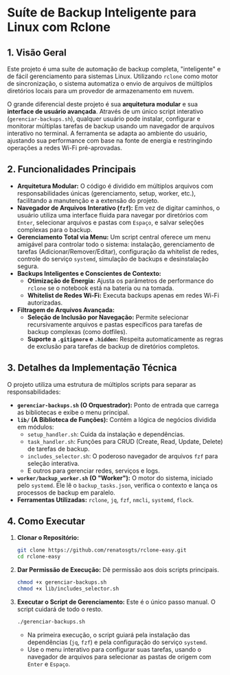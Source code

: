 # Suíte de Backup Inteligente para Linux com Rclone

## 1. Visão Geral

Este projeto é uma suíte de automação de backup completa, "inteligente" e de fácil gerenciamento para sistemas Linux. Utilizando `rclone` como motor de sincronização, o sistema automatiza o envio de arquivos de múltiplos diretórios locais para um provedor de armazenamento em nuvem.

O grande diferencial deste projeto é sua **arquitetura modular** e sua **interface de usuário avançada**. Através de um único script interativo (`gerenciar-backups.sh`), qualquer usuário pode instalar, configurar e monitorar múltiplas tarefas de backup usando um navegador de arquivos interativo no terminal. A ferramenta se adapta ao ambiente do usuário, ajustando sua performance com base na fonte de energia e restringindo operações a redes Wi-Fi pré-aprovadas.

## 2. Funcionalidades Principais

-   **Arquitetura Modular:** O código é dividido em múltiplos arquivos com responsabilidades únicas (gerenciamento, setup, worker, etc.), facilitando a manutenção e a extensão do projeto.
-   **Navegador de Arquivos Interativo (`fzf`):** Em vez de digitar caminhos, o usuário utiliza uma interface fluida para navegar por diretórios com `Enter`, selecionar arquivos e pastas com `Espaço`, e salvar seleções complexas para o backup.
-   **Gerenciamento Total via Menu:** Um script central oferece um menu amigável para controlar todo o sistema: instalação, gerenciamento de tarefas (Adicionar/Remover/Editar), configuração da whitelist de redes, controle do serviço `systemd`, simulação de backups e desinstalação segura.
-   **Backups Inteligentes e Conscientes de Contexto:**
    -   **Otimização de Energia:** Ajusta os parâmetros de performance do `rclone` se o notebook está na bateria ou na tomada.
    -   **Whitelist de Redes Wi-Fi:** Executa backups apenas em redes Wi-Fi autorizadas.
-   **Filtragem de Arquivos Avançada:**
    -   **Seleção de Inclusão por Navegação:** Permite selecionar recursivamente arquivos e pastas específicos para tarefas de backup complexas (como dotfiles).
    -   **Suporte a `.gitignore` e `.hidden`:** Respeita automaticamente as regras de exclusão para tarefas de backup de diretórios completos.

## 3. Detalhes da Implementação Técnica

O projeto utiliza uma estrutura de múltiplos scripts para separar as responsabilidades:

-   **`gerenciar-backups.sh` (O Orquestrador):** Ponto de entrada que carrega as bibliotecas e exibe o menu principal.
-   **`lib/` (A Biblioteca de Funções):** Contém a lógica de negócios dividida em módulos:
    -   `setup_handler.sh`: Cuida da instalação e dependências.
    -   `task_handler.sh`: Funções para CRUD (Create, Read, Update, Delete) de tarefas de backup.
    -   `includes_selector.sh`: O poderoso navegador de arquivos `fzf` para seleção interativa.
    -   E outros para gerenciar redes, serviços e logs.
-   **`worker/backup_worker.sh` (O "Worker"):** O motor do sistema, iniciado pelo `systemd`. Ele lê o `backup_tasks.json`, verifica o contexto e lança os processos de backup em paralelo.
-   **Ferramentas Utilizadas:** `rclone`, `jq`, `fzf`, `nmcli`, `systemd`, `flock`.

## 4. Como Executar

1.  **Clonar o Repositório:**
    ```bash
    git clone https://github.com/renatosgts/rclone-easy.git
    cd rclone-easy
    ```

2.  **Dar Permissão de Execução:**
    Dê permissão aos dois scripts principais.
    ```bash
    chmod +x gerenciar-backups.sh
    chmod +x lib/includes_selector.sh
    ```

3.  **Executar o Script de Gerenciamento:**
    Este é o único passo manual. O script cuidará de todo o resto.
    ```bash
    ./gerenciar-backups.sh
    ```
    - Na primeira execução, o script guiará pela instalação das dependências (`jq`, `fzf`) e pela configuração do serviço `systemd`.
    - Use o menu interativo para configurar suas tarefas, usando o navegador de arquivos para selecionar as pastas de origem com `Enter` e `Espaço`.